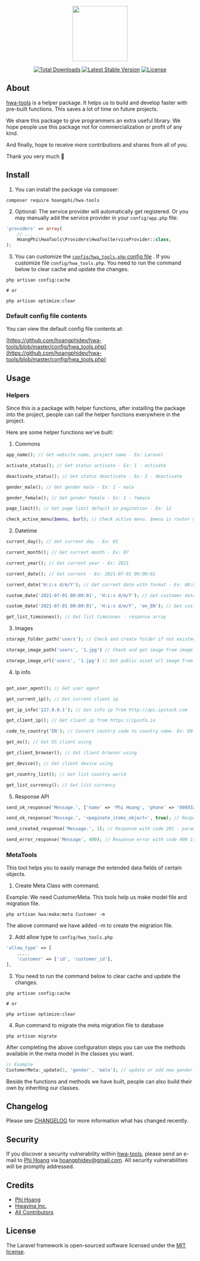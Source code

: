 <p align="center">
<a href="https://github.com/hoangphidev/hwa-tools" target="_blank">
<img src="https://hwavina.com/assets/images/logo-1.png" height="148">
</a>
</p>


<p align="center">
<a href="https://packagist.org/packages/hoangphi/hwa-tools"><img src="https://img.shields.io/packagist/dt/hoangphi/hwa-tools" alt="Total Downloads"></a>
<a href="https://packagist.org/packages/hoangphi/hwa-tools"><img src="https://img.shields.io/packagist/v/hoangphi/hwa-tools" alt="Latest Stable Version"></a>
<a href="https://packagist.org/packages/hoangphi/hwa-tools"><img src="https://img.shields.io/packagist/l/hoangphi/hwa-tools" alt="License"></a>
</p>

## About

[hwa-tools](https://github.com/hoangphidev/hwa-tools) is a helper package. It helps us to build and develop faster with pre-built functions. This saves a lot of time on future projects.

We share this package to give programmers an extra useful library. We hope people use this package not for commercialization or profit of any kind.

And finally, hope to receive more contributions and shares from all of you.

Thank you very much 🧡

## Install

1. You can install the package via composer:

```shell
composer require hoangphi/hwa-tools
```

2. Optional: The service provider will automatically get registered. Or you may manually add the service provider in your `config/app.php` file:

```php
'providers' => array(
    // ...
    HoangPhi\HwaTools\Providers\HwaToolServiceProvider::class,
);
```

3. You can customize the [`config/hwa_tools.php` config file](https://github.com/hoangphidev/hwa-tools/blob/master/config/hwa_tools.php) . If you customize file `config/hwa_tools.php`. You need to run the command below to clear cache and update the changes.

```shell script
php artisan config:cache

# or

php artisan optimize:clear
```

### Default config file contents

You can view the default config file contents at:

[https://github.com/hoangphidev/hwa-tools/blob/master/config/hwa_tools.php](https://github.com/hoangphidev/hwa-tools/blob/master/config/hwa_tools.php)

## Usage

### Helpers

Since this is a package with helper functions, after installing the package into the project, people can call the helper functions everywhere in the project.

Here are some helper functions we've built:

1. Commons

```php
app_name(); // Get website name, project name - Ex: Laravel

activate_status(); // Get status activate - Ex: 1 - activate

deactivate_status(); // Get status deactivate - Ex: 2 - deactivate

gender_male(); // Get gender male - Ex: 1 - male

gender_female(); // Get gender female - Ex: 1 - female

page_limit(); // Get page limit default in pagination - Ex: 12

check_active_menu($menu, $url); // Check active menu. $menu is router menu

```

2. Datetime

```php
current_day(); // Get current day - Ex: 01

current_month(); // Get current month - Ex: 07

current_year(); // Get current year - Ex: 2021

current_date(); // Get current - Ex: 2021-07-01 00:00:01

current_date('H:i:s d/m/Y'); // Get current date with format - Ex: 00:00:01 01/07/2021

custom_date('2021-07-01 00:00:01', 'H:i:s d/m/Y'); // Get customer date with format - Ex: 00:00:01 01/07/2021

custom_date('2021-07-01 00:00:01', 'H:i:s d/m/Y', 'en_EN'); // Get customer date with format and locale for diffForHumans - Ex: 00:00:01 01/07/2021 or 1 seconds or 1 minutes.

get_list_timezones(); // Get list timezones - response array

```

3. Images

```php
storage_folder_path('users'); // Check and create folder if not existed in storage.

storage_image_path('users', '1.jpg') // Check and get image from image storage path.

storage_image_url('users', '1.jpg') // Get public asset url image from storage.

```

4. Ip info

```php

get_user_agent(); // Get user agent

get_current_ip(); // Get current client ip

get_ip_info('127.0.0.1'); // Get info ip from http://api.ipstack.com

get_client_ip(); // Get client ip from https://ipinfo.io

code_to_country('EN'); // Convert country code to country name. Ex: EN to English

get_os(); // Get OS client using

get_client_browser(); // Get client browser using

get_device(); // Get client device using

get_country_list(); // Get list country world

get_list_currency(); // Get list currency

```

5. Response API

```php
send_ok_response('Message.', ['name' => 'Phi Hoang', 'phone' => '0989324221']); // Response normal with param 1 is message, param 2 is object or array data.

send_ok_response('Message.', '<paginate_items_object>', true); // Response with param 1 is message, param 2 is data paginate include results with meta, param 3 is boolean true to paginate.

send_created_response('Message.', 1); // Response with code 201 - param 1 is message, param 2 is id.

send_error_response('Message', 400); // Response error with code 400 is default. Message compare with code [401, 404, 403, 500].

```

### MetaTools

This tool helps you to easily manage the extended data fields of certain objects.

1. Create Meta Class with command.

Example: We need CustomerMeta. This tools help us make model file and migration file.

```shell script
php artisan hwa:make:meta Customer -m
```

The above command we have added -m to create the migration file.

2. Add allow type to `config/hwa_tools.php`

```php
'allow_type' => [
    .....
    'customer' => ['id', 'customer_id'],
],
```
3. You need to run the command below to clear cache and update the changes.

```shell script
php artisan config:cache

# or

php artisan optimize:clear
```

4. Run command to migrate the meta migration file to database

```shell script
php artisan migrate
```

After completing the above configuration steps you can use the methods available in the meta model in the classes you want.

```php
// Example
CustomerMeta:_update(1, 'gender', 'male'); // update or add new gender for customer has id is 1
```

Beside the functions and methods we have built, people can also build their own by inheriting our classes.

## Changelog

Please see [CHANGELOG](CHANGELOG.md) for more information what has changed recently.

## Security

If you discover a security vulnerability within [hwa-tools](https://github.com/hoangphidev/hwa-tools), please send an e-mail to [Phi Hoang](https://github.com/hoangphidev) via [hoangphidev@gmail.com](mailto:hoangphidev@gmail.com). All security vulnerabilities will be promptly addressed.

## Credits

- [Phi Hoang](https://github.com/hoangphidev)
- [Hwavina Inc.](https://github.com/hwavina)
- [All Contributors](../../contributors)

## License

The Laravel framework is open-sourced software licensed under the [MIT license](https://opensource.org/licenses/MIT).
